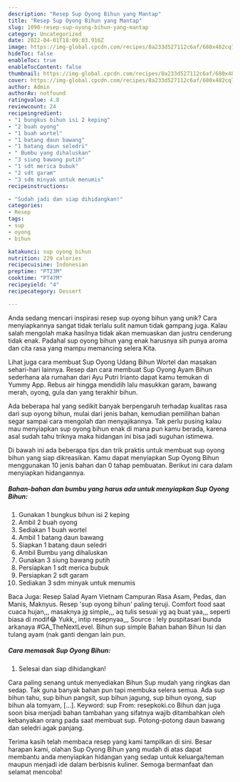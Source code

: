 ```yaml
---
description: "Resep Sup Oyong Bihun yang Mantap"
title: "Resep Sup Oyong Bihun yang Mantap"
slug: 1090-resep-sup-oyong-bihun-yang-mantap
category: Uncategorized
date: 2022-04-01T18:09:03.916Z
image: https://img-global.cpcdn.com/recipes/8a233d527112c6af/680x482cq70/sup-oyong-bihun-foto-resep-utama.jpg
hideToc: false
enableToc: true
enableTocContent: false
thumbnail: https://img-global.cpcdn.com/recipes/8a233d527112c6af/680x482cq70/sup-oyong-bihun-foto-resep-utama.jpg
cover: https://img-global.cpcdn.com/recipes/8a233d527112c6af/680x482cq70/sup-oyong-bihun-foto-resep-utama.jpg
author: Admin
authorAv: notfound
ratingvalue: 4.8
reviewcount: 24
recipeingredient:
- "1 bungkus bihun isi 2 keping"
- "2 buah oyong"
- "1 buah wortel"
- "1 batang daun bawang"
- "1 batang daun seledri"
- " Bumbu yang dihaluskan"
- "3 siung bawang putih"
- "1 sdt merica bubuk"
- "2 sdt garam"
- "3 sdm minyak untuk menumis"
recipeinstructions:

- "Sudah jadi dan siap dihidangkan!"
categories:
- Resep
tags:
- sup
- oyong
- bihun

katakunci: sup oyong bihun 
nutrition: 229 calories
recipecuisine: Indonesian
preptime: "PT23M"
cooktime: "PT47M"
recipeyield: "4"
recipecategory: Dessert

---
```





Anda sedang mencari inspirasi resep sup oyong bihun yang unik? Cara menyiapkannya sangat tidak terlalu sulit namun tidak gampang juga. Kalau salah mengolah maka hasilnya tidak akan memuaskan dan justru cenderung tidak enak. Padahal sup oyong bihun yang enak harusnya sih punya aroma dan cita rasa yang mampu memancing selera Kita.





Lihat juga cara membuat Sup Oyong Udang Bihun Wortel dan masakan sehari-hari lainnya. Resep dan cara membuat Sup Oyong Ayam Bihun sederhana ala rumahan dari Ayu Putri Irianto dapat kamu temukan di Yummy App. Rebus air hingga mendidih lalu masukkan garam, bawang merah, oyong, gula dan yang terakhir bihun.

Ada beberapa hal yang sedikit banyak berpengaruh terhadap kualitas rasa dari sup oyong bihun, mulai dari jenis bahan, kemudian pemilihan bahan segar sampai cara mengolah dan menyajikannya. Tak perlu pusing kalau mau menyiapkan sup oyong bihun enak di mana pun kamu berada, karena asal sudah tahu triknya maka hidangan ini bisa jadi suguhan istimewa.






Di bawah ini ada beberapa tips dan trik praktis untuk membuat sup oyong bihun yang siap dikreasikan. Kamu dapat menyiapkan Sup Oyong Bihun menggunakan 10 jenis bahan dan 0 tahap pembuatan. Berikut ini cara dalam menyiapkan hidangannya.

<!--inarticleads1-->

##### Bahan-bahan dan bumbu yang harus ada untuk menyiapkan Sup Oyong Bihun:

1. Gunakan 1 bungkus bihun isi 2 keping
1. Ambil 2 buah oyong
1. Sediakan 1 buah wortel
1. Ambil 1 batang daun bawang
1. Siapkan 1 batang daun seledri
1. Ambil  Bumbu yang dihaluskan
1. Gunakan 3 siung bawang putih
1. Persiapkan 1 sdt merica bubuk
1. Persiapkan 2 sdt garam
1. Sediakan 3 sdm minyak untuk menumis


Baca Juga: Resep Salad Ayam Vietnam Campuran Rasa Asam, Pedas, dan Manis, Maknyus. Resep &#39;sup oyong bihun&#39; paling teruji. Comfort food saat cuaca hujan,,, masaknya jg simple,,, aq tulis sesuai yg aq buat yaa,,, seperti biasa di modif😂 Yukk,, intip resepnyaa,,, Source : lely puspitasari bunda arkanaya #GA_TheNextLevel. Bihun sup simple Bahan bahan Bihun Isi dan tulang ayam (nak ganti dengan lain pun. 

<!--inarticleads2-->

##### Cara memasak Sup Oyong Bihun:


1. Selesai dan siap dihidangkan!

Cara paling senang untuk menyediakan Bihun Sup mudah yang ringkas dan sedap. Tak guna banyak bahan pun tapi membuka selera semua. Ada sup bihun tahu, sup bihun pangsit, sup bihun jagung, sup bihun oyong, sup bihun ala tomyam, […]. Keyword: sup From: resepkoki.co Bihun dan juga soon bisa menjadi bahan tambahan yang sifatnya wajib ditambahkan oleh kebanyakan orang pada saat membuat sup. Potong-potong daun bawang dan seledri agak panjang. 

Terima kasih telah membaca resep yang kami tampilkan di sini. Besar harapan kami, olahan Sup Oyong Bihun yang mudah di atas dapat membantu anda menyiapkan hidangan yang sedap untuk keluarga/teman maupun menjadi ide dalam berbisnis kuliner. Semoga bermanfaat dan selamat mencoba!

